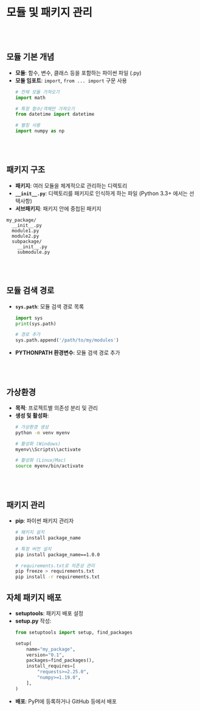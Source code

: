 # 모듈 및 패키지 관리

<br><br>

## 모듈 기본 개념
- **모듈**: 함수, 변수, 클래스 등을 포함하는 파이썬 파일 (.py)
- **모듈 임포트**: `import`, `from ... import` 구문 사용
  ```python
  # 전체 모듈 가져오기
  import math
  
  # 특정 함수/객체만 가져오기
  from datetime import datetime
  
  # 별칭 사용
  import numpy as np
  ```

<br><br>

## 패키지 구조
- **패키지**: 여러 모듈을 체계적으로 관리하는 디렉토리
- **`__init__.py`**: 디렉토리를 패키지로 인식하게 하는 파일 (Python 3.3+ 에서는 선택사항)
- **서브패키지**: 패키지 안에 중첩된 패키지

```
my_package/
  __init__.py
  module1.py
  module2.py
  subpackage/
    __init__.py
    submodule.py
```

<br><br>

## 모듈 검색 경로
- **`sys.path`**: 모듈 검색 경로 목록
  ```python
  import sys
  print(sys.path)
  
  # 경로 추가
  sys.path.append('/path/to/my/modules')
  ```
- **PYTHONPATH 환경변수**: 모듈 검색 경로 추가

<br><br>

## 가상환경
- **목적**: 프로젝트별 의존성 분리 및 관리
- **생성 및 활성화**:
  ```bash
  # 가상환경 생성
  python -m venv myenv
  
  # 활성화 (Windows)
  myenv\\Scripts\\activate
  
  # 활성화 (Linux/Mac)
  source myenv/bin/activate
  ```

<br><br>

## 패키지 관리
- **pip**: 파이썬 패키지 관리자
  ```bash
  # 패키지 설치
  pip install package_name
  
  # 특정 버전 설치
  pip install package_name==1.0.0
  
  # requirements.txt로 의존성 관리
  pip freeze > requirements.txt
  pip install -r requirements.txt
  ```

## 자체 패키지 배포
- **setuptools**: 패키지 배포 설정
- **setup.py** 작성:
  ```python
  from setuptools import setup, find_packages
  
  setup(
      name="my_package",
      version="0.1",
      packages=find_packages(),
      install_requires=[
          "requests>=2.25.0",
          "numpy>=1.19.0",
      ],
  )
  ```
- **배포**: PyPI에 등록하거나 GitHub 등에서 배포
